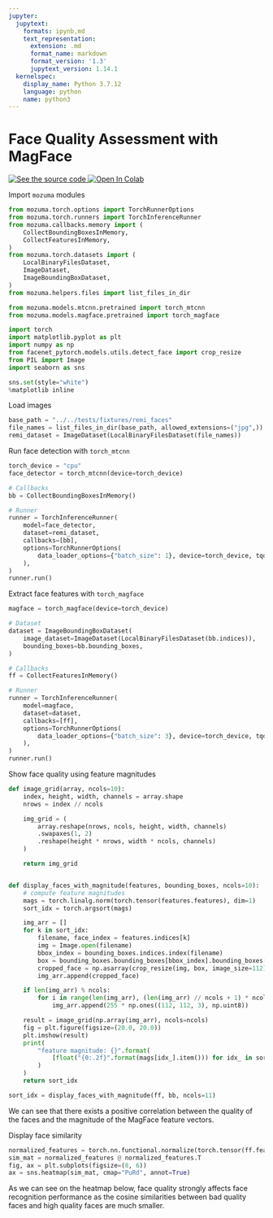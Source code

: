 ```yaml
---
jupyter:
  jupytext:
    formats: ipynb,md
    text_representation:
      extension: .md
      format_name: markdown
      format_version: '1.3'
      jupytext_version: 1.14.1
  kernelspec:
    display_name: Python 3.7.12
    language: python
    name: python3
---
```


# Face Quality Assessment with MagFace


<a target="_blank" href="https://github.com/mozuma/mozuma/blob/master/docs/examples/magface.ipynb">
  <img src="https://img.shields.io/static/v1?label=&message=See%20the%20source%20code&color=blue&logo=github&labelColor=black" alt="See the source code"/>
</a>
<a target="_blank" href="https://colab.research.google.com/github/mozuma/mozuma/blob/master/docs/examples/magface.ipynb">
  <img src="https://colab.research.google.com/assets/colab-badge.svg" alt="Open In Colab"/>
</a>

Import `mozuma` modules

```python
from mozuma.torch.options import TorchRunnerOptions
from mozuma.torch.runners import TorchInferenceRunner
from mozuma.callbacks.memory import (
    CollectBoundingBoxesInMemory,
    CollectFeaturesInMemory,
)
from mozuma.torch.datasets import (
    LocalBinaryFilesDataset,
    ImageDataset,
    ImageBoundingBoxDataset,
)
from mozuma.helpers.files import list_files_in_dir

from mozuma.models.mtcnn.pretrained import torch_mtcnn
from mozuma.models.magface.pretrained import torch_magface

import torch
import matplotlib.pyplot as plt
import numpy as np
from facenet_pytorch.models.utils.detect_face import crop_resize
from PIL import Image
import seaborn as sns

sns.set(style="white")
%matplotlib inline
```


Load images

```python
base_path = "../../tests/fixtures/remi_faces"
file_names = list_files_in_dir(base_path, allowed_extensions=("jpg",))
remi_dataset = ImageDataset(LocalBinaryFilesDataset(file_names))
```

Run face detection with `torch_mtcnn`

```python
torch_device = "cpu"
face_detector = torch_mtcnn(device=torch_device)

# Callbacks
bb = CollectBoundingBoxesInMemory()

# Runner
runner = TorchInferenceRunner(
    model=face_detector,
    dataset=remi_dataset,
    callbacks=[bb],
    options=TorchRunnerOptions(
        data_loader_options={"batch_size": 1}, device=torch_device, tqdm_enabled=True
    ),
)
runner.run()
```


Extract face features with `torch_magface`

```python
magface = torch_magface(device=torch_device)

# Dataset
dataset = ImageBoundingBoxDataset(
    image_dataset=ImageDataset(LocalBinaryFilesDataset(bb.indices)),
    bounding_boxes=bb.bounding_boxes,
)

# Callbacks
ff = CollectFeaturesInMemory()

# Runner
runner = TorchInferenceRunner(
    model=magface,
    dataset=dataset,
    callbacks=[ff],
    options=TorchRunnerOptions(
        data_loader_options={"batch_size": 3}, device=torch_device, tqdm_enabled=True
    ),
)
runner.run()
```

Show face quality using feature magnitudes

```python
def image_grid(array, ncols=10):
    index, height, width, channels = array.shape
    nrows = index // ncols

    img_grid = (
        array.reshape(nrows, ncols, height, width, channels)
        .swapaxes(1, 2)
        .reshape(height * nrows, width * ncols, channels)
    )

    return img_grid


def display_faces_with_magnitude(features, bounding_boxes, ncols=10):
    # compute feature magnitudes
    mags = torch.linalg.norm(torch.tensor(features.features), dim=1)
    sort_idx = torch.argsort(mags)

    img_arr = []
    for k in sort_idx:
        filename, face_index = features.indices[k]
        img = Image.open(filename)
        bbox_index = bounding_boxes.indices.index(filename)
        box = bounding_boxes.bounding_boxes[bbox_index].bounding_boxes[face_index]
        cropped_face = np.asarray(crop_resize(img, box, image_size=112))
        img_arr.append(cropped_face)

    if len(img_arr) % ncols:
        for i in range(len(img_arr), (len(img_arr) // ncols + 1) * ncols):
            img_arr.append(255 * np.ones((112, 112, 3), np.uint8))

    result = image_grid(np.array(img_arr), ncols=ncols)
    fig = plt.figure(figsize=(20.0, 20.0))
    plt.imshow(result)
    print(
        "feature magnitude: {}".format(
            [float("{0:.2f}".format(mags[idx_].item())) for idx_ in sort_idx]
        )
    )
    return sort_idx
```

```python
sort_idx = display_faces_with_magnitude(ff, bb, ncols=11)
```

We can see that there exists a positive correlation between the quality of the faces and the magnitude of the MagFace feature vectors.


Display face similarity

```python
normalized_features = torch.nn.functional.normalize(torch.tensor(ff.features))[sort_idx]
sim_mat = normalized_features @ normalized_features.T
fig, ax = plt.subplots(figsize=(8, 6))
ax = sns.heatmap(sim_mat, cmap="PuRd", annot=True)
```


As we can see on the heatmap below, face quality strongly affects face recognition performance as the cosine similarities between bad quality faces and high quality faces are much smaller.
